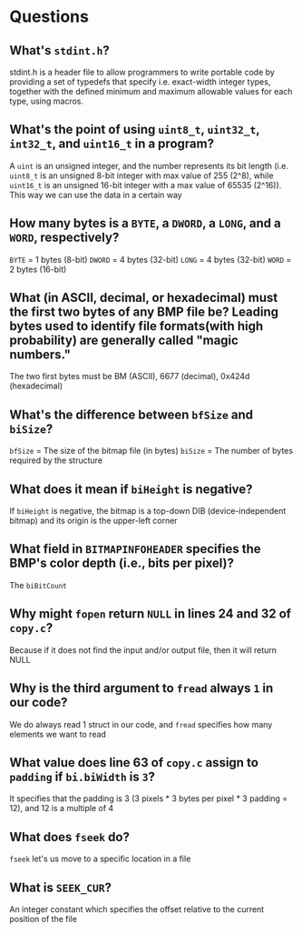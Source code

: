 # Questions

## What's `stdint.h`?

stdint.h is a header file to allow programmers to write portable code by providing a set of typedefs that specify i.e. exact-width
integer types, together with the defined minimum and maximum allowable values for each type, using macros.

## What's the point of using `uint8_t`, `uint32_t`, `int32_t`, and `uint16_t` in a program?

A `uint` is an unsigned integer, and the number represents its bit length (i.e. `uint8_t` is an unsigned 8-bit integer with max
value of 255 (2^8), while `uint16_t` is an unsigned 16-bit integer with a max value of 65535 (2^16)). This way we can use the
data in a certain way

## How many bytes is a `BYTE`, a `DWORD`, a `LONG`, and a `WORD`, respectively?

`BYTE` = 1 bytes (8-bit)
`DWORD` = 4 bytes (32-bit)
`LONG` = 4 bytes (32-bit)
`WORD` = 2 bytes (16-bit)

## What (in ASCII, decimal, or hexadecimal) must the first two bytes of any BMP file be? Leading bytes used to identify file formats(with high probability) are generally called "magic numbers."

The two first bytes must be BM (ASCII), 6677 (decimal), 0x424d (hexadecimal)

## What's the difference between `bfSize` and `biSize`?

`bfSize` = The size of the bitmap file (in bytes)
`biSize` = The number of bytes required by the structure

## What does it mean if `biHeight` is negative?

If `biHeight` is negative, the bitmap is a top-down DIB (device-independent bitmap) and its origin is the upper-left corner

## What field in `BITMAPINFOHEADER` specifies the BMP's color depth (i.e., bits per pixel)?

The `biBitCount`

## Why might `fopen` return `NULL` in lines 24 and 32 of `copy.c`?

Because if it does not find the input and/or output file, then it will return NULL

## Why is the third argument to `fread` always `1` in our code?

We do always read 1 struct in our code, and `fread` specifies how many elements we want to read

## What value does line 63 of `copy.c` assign to `padding` if `bi.biWidth` is `3`?

It specifies that the padding is 3 (3 pixels * 3 bytes per pixel * 3 padding = 12), and 12 is a multiple of 4

## What does `fseek` do?

`fseek` let's us move to a specific location in a file

## What is `SEEK_CUR`?

An integer constant which specifies the offset relative to the current position of the file